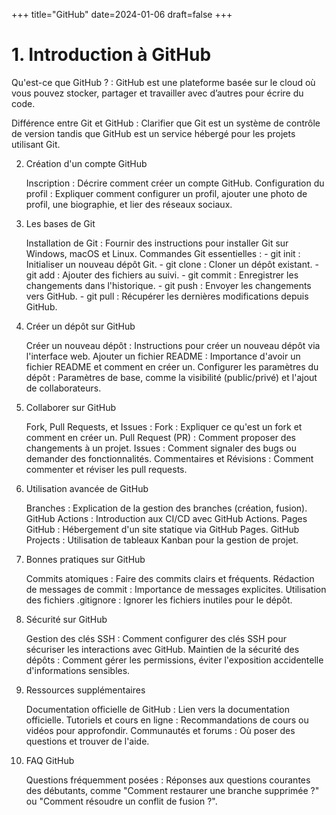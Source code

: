 +++
title="GitHub"
date=2024-01-06
draft=false
+++

# 1. Introduction à GitHub

Qu'est-ce que GitHub ? : GitHub est une plateforme basée sur le cloud où vous pouvez stocker, partager et travailler avec d’autres pour écrire du code.

Différence entre Git et GitHub : Clarifier que Git est un système de contrôle de version tandis que GitHub est un service hébergé pour les projets utilisant Git.

2. Création d'un compte GitHub

    Inscription : Décrire comment créer un compte GitHub.
    Configuration du profil : Expliquer comment configurer un profil, ajouter une photo de profil, une biographie, et lier des réseaux sociaux.

3. Les bases de Git

    Installation de Git : Fournir des instructions pour installer Git sur Windows, macOS et Linux.
    Commandes Git essentielles :
        - git init : Initialiser un nouveau dépôt Git.
        - git clone : Cloner un dépôt existant.
        - git add : Ajouter des fichiers au suivi.
        - git commit : Enregistrer les changements dans l'historique.
        - git push : Envoyer les changements vers GitHub.
        - git pull : Récupérer les dernières modifications depuis GitHub.

4. Créer un dépôt sur GitHub

    Créer un nouveau dépôt : Instructions pour créer un nouveau dépôt via l'interface web.
    Ajouter un fichier README : Importance d'avoir un fichier README et comment en créer un.
    Configurer les paramètres du dépôt : Paramètres de base, comme la visibilité (public/privé) et l'ajout de collaborateurs.

5. Collaborer sur GitHub

    Fork, Pull Requests, et Issues :
        Fork : Expliquer ce qu'est un fork et comment en créer un.
        Pull Request (PR) : Comment proposer des changements à un projet.
        Issues : Comment signaler des bugs ou demander des fonctionnalités.
    Commentaires et Révisions : Comment commenter et réviser les pull requests.

6. Utilisation avancée de GitHub

    Branches : Explication de la gestion des branches (création, fusion).
    GitHub Actions : Introduction aux CI/CD avec GitHub Actions.
    Pages GitHub : Hébergement d'un site statique via GitHub Pages.
    GitHub Projects : Utilisation de tableaux Kanban pour la gestion de projet.

7. Bonnes pratiques sur GitHub

    Commits atomiques : Faire des commits clairs et fréquents.
    Rédaction de messages de commit : Importance de messages explicites.
    Utilisation des fichiers .gitignore : Ignorer les fichiers inutiles pour le dépôt.

8. Sécurité sur GitHub

    Gestion des clés SSH : Comment configurer des clés SSH pour sécuriser les interactions avec GitHub.
    Maintien de la sécurité des dépôts : Comment gérer les permissions, éviter l'exposition accidentelle d'informations sensibles.

9. Ressources supplémentaires

    Documentation officielle de GitHub : Lien vers la documentation officielle.
    Tutoriels et cours en ligne : Recommandations de cours ou vidéos pour approfondir.
    Communautés et forums : Où poser des questions et trouver de l'aide.

10. FAQ GitHub

    Questions fréquemment posées : Réponses aux questions courantes des débutants, comme "Comment restaurer une branche supprimée ?" ou "Comment résoudre un conflit de fusion ?".